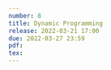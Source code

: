 ```yaml
---
number: 8
title: Dynamic Programming
release: 2022-03-21 17:00
due: 2022-03-27 23:59
pdf:
tex:
---
```


